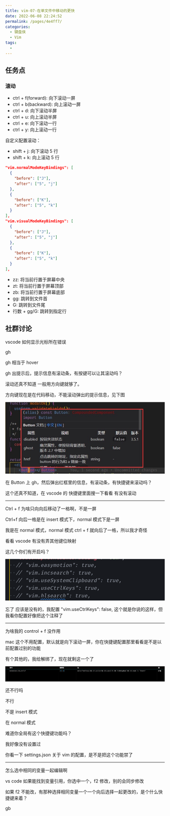 ```yaml
---
title: vim-07-在单文件中移动的更快
date: 2022-06-08 22:24:52
permalink: /pages/4e4ff7/
categories:
  - 键盘侠
  - Vim
tags:
  -
---
```


## 任务点

### 滚动

- ctrl + f(forward): 向下滚动一屏
- ctrl + b(backward): 向上滚动一屏
- ctrl + d: 向下滚动半屏
- ctrl + u: 向上滚动半屏
- ctrl + e: 向下滚动一行
- ctrl + y: 向上滚动一行

自定义配置滚动：

- shift + j: 向下滚动 5 行
- shift + k: 向上滚动 5 行

```json
"vim.normalModeKeyBindings": [
  {
    "before": ["J"],
    "after": ["5", "j"]
  },
  {
    "before": ["K"],
    "after": ["5", "k"]
  }
],
"vim.visualModeKeyBindings": [
  {
    "before": ["J"],
    "after": ["5", "j"]
  },
  {
    "before": ["K"],
    "after": ["5", "k"]
  }
],
```

- zz: 将当前行置于屏幕中央
- zt: 将当前行置于屏幕顶部
- zb: 将当前行置于屏幕底部
- gg: 跳转到文件首
- G: 跳转到文件尾
- 行数 + gg/G: 跳转到指定行

## 社群讨论

vscode 如何显示光标所在错误

gh

gh 相当于 hover

gh 出提示后，提示信息有滚动条，有按键可以让其滚动吗？

滚动还真不知道 一般用方向键就够了。

方向键现在是在代码移动，不能滚动弹出的提示信息，见下图

![](../../.vuepress/public/img/vim/018.jpg)

在 Button 上 gh，然后弹出红框里的信息，有滚动条，有快捷键来滚动吗？

这个还真不知道，在 vscode 的 快捷键里面搜一下看看 有没有滚动

<hr />

Ctrl + f 为啥只向向后移动了一格啊，不是一屏

Ctrl+f 向后一格是在 insert 模式下，normal 模式下是一屏

我是在 normal 模式，normal 模式 ctrl + f 就向后了一格，所以我才奇怪

看看 vscode 有没有弄其他键位映射

这几个你们有开启吗？

![](../../.vuepress/public/img/vim/019.png)

忘了 应该是没有的，我配置 "vim.useCtrlKeys": false, 这个就是你说的这样，但我看你配置好像把这个注释了

<hr />

为啥我的 control + f 没作用

mac 这个不用配置，默认就是向下滚动一屏，你在快捷键配置那里看看是不是以前配置过别的功能

有个其他的，我给解绑了，现在就剩这一个了

![](../../.vuepress/public/img/vim/020.png)

还不行吗

不行

不是 insert 模式

在 normal 模式

难道你全局有这个快捷键功能吗？

我好像没有设置过

你看一下 settings.json 关于 vim 的配置，是不是把这个功能禁了

<hr />

怎么选中相同的变量一起编辑啊

vs code 如果能找到变量引用，你选中一个，f2 修改，别的会同步修改

如果 f2 不能改，有那种选择相同变量一个一个向后选择一起更改的，是个什么快捷键来着？

gb
